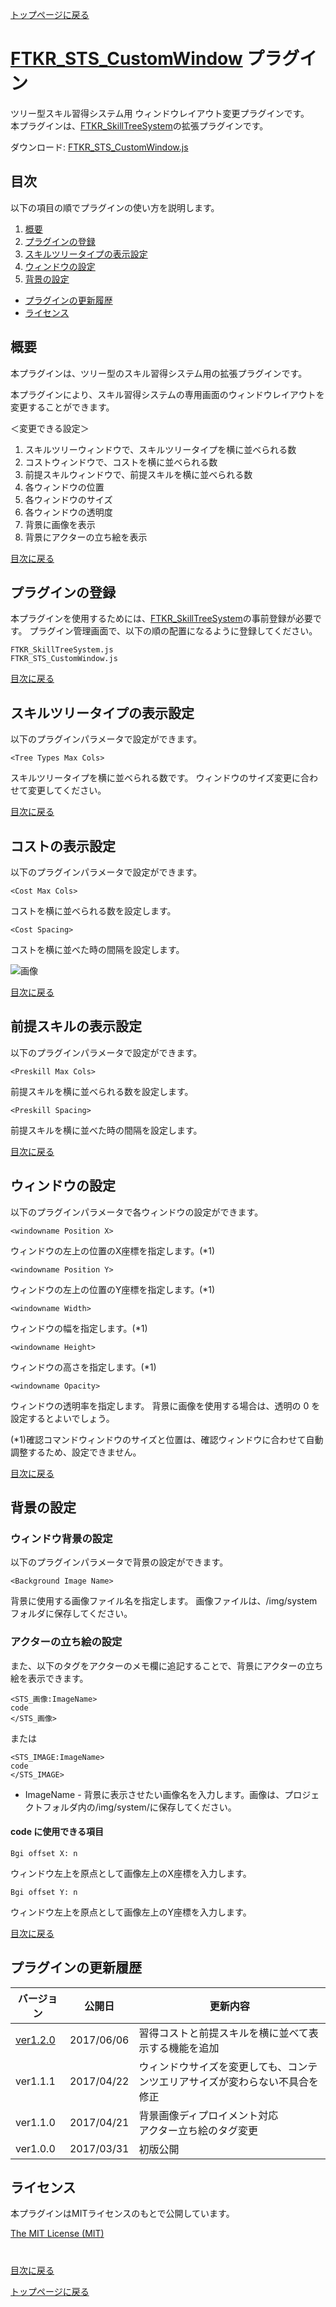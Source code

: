 [トップページに戻る](README.md)

# [FTKR_STS_CustomWindow](FTKR_STS_CustomWindow.js) プラグイン

ツリー型スキル習得システム用 ウィンドウレイアウト変更プラグインです。<br>
本プラグインは、[FTKR_SkillTreeSystem](FTKR_SkillTreeSystem.ja.md)の拡張プラグインです。

ダウンロード: [FTKR_STS_CustomWindow.js](https://raw.githubusercontent.com/futokoro/RPGMaker/master/FTKR_STS_CustomWindow.js)

## 目次

以下の項目の順でプラグインの使い方を説明します。
1. [概要](#概要)
1. [プラグインの登録](#プラグインの登録)
1. [スキルツリータイプの表示設定](#スキルツリータイプの表示設定)
1. [ウィンドウの設定](#ウィンドウの設定)
1. [背景の設定](#背景の設定)
* [プラグインの更新履歴](#プラグインの更新履歴)
* [ライセンス](#ライセンス)

## 概要

本プラグインは、ツリー型のスキル習得システム用の拡張プラグインです。

本プラグインにより、スキル習得システムの専用画面のウィンドウレイアウトを変更することができます。

＜変更できる設定＞
 1. スキルツリーウィンドウで、スキルツリータイプを横に並べられる数
 1. コストウィンドウで、コストを横に並べられる数
 1. 前提スキルウィンドウで、前提スキルを横に並べられる数
 1. 各ウィンドウの位置
 2. 各ウィンドウのサイズ
 3. 各ウィンドウの透明度
 4. 背景に画像を表示
 5. 背景にアクターの立ち絵を表示

[目次に戻る](#目次)

## プラグインの登録

本プラグインを使用するためには、[FTKR_SkillTreeSystem](FTKR_SkillTreeSystem.js)の事前登録が必要です。
プラグイン管理画面で、以下の順の配置になるように登録してください。
```
FTKR_SkillTreeSystem.js
FTKR_STS_CustomWindow.js
```

[目次に戻る](#目次)

## スキルツリータイプの表示設定

以下のプラグインパラメータで設定ができます。

`<Tree Types Max Cols>`

スキルツリータイプを横に並べられる数です。
ウィンドウのサイズ変更に合わせて変更してください。

[目次に戻る](#目次)

## コストの表示設定

以下のプラグインパラメータで設定ができます。

`<Cost Max Cols>`

コストを横に並べられる数を設定します。

`<Cost Spacing>`

コストを横に並べた時の間隔を設定します。

![画像](image/FTKR_STS_CustomWindow/n02_001.png)

[目次に戻る](#目次)

## 前提スキルの表示設定

以下のプラグインパラメータで設定ができます。

`<Preskill Max Cols>`

前提スキルを横に並べられる数を設定します。

`<Preskill Spacing>`

前提スキルを横に並べた時の間隔を設定します。

[目次に戻る](#目次)

## ウィンドウの設定

以下のプラグインパラメータで各ウィンドウの設定ができます。

`<windowname Position X>`

ウィンドウの左上の位置のX座標を指定します。(*1)

`<windowname Position Y>`

ウィンドウの左上の位置のY座標を指定します。(*1)

`<windowname Width>`

ウィンドウの幅を指定します。(*1)

`<windowname Height>`

ウィンドウの高さを指定します。(*1)

`<windowname Opacity>`

ウィンドウの透明率を指定します。
背景に画像を使用する場合は、透明の 0 を設定するとよいでしょう。

(*1)確認コマンドウィンドウのサイズと位置は、確認ウィンドウに合わせて自動調整するため、設定できません。

[目次に戻る](#目次)

## 背景の設定

### ウィンドウ背景の設定
以下のプラグインパラメータで背景の設定ができます。

`<Background Image Name>`

背景に使用する画像ファイル名を指定します。
画像ファイルは、/img/systemフォルダに保存してください。

### アクターの立ち絵の設定
また、以下のタグをアクターのメモ欄に追記することで、背景にアクターの立ち絵を表示できます。

```
<STS_画像:ImageName>
code
</STS_画像>
```
または
```
<STS_IMAGE:ImageName>
code
</STS_IMAGE>
```
* ImageName - 背景に表示させたい画像名を入力します。画像は、プロジェクトフォルダ内の/img/system/に保存してください。

#### code に使用できる項目
```
Bgi offset X: n
```
ウィンドウ左上を原点として画像左上のX座標を入力します。
```
Bgi offset Y: n
```
ウィンドウ左上を原点として画像左上のY座標を入力します。

[目次に戻る](#目次)

## プラグインの更新履歴

| バージョン | 公開日 | 更新内容 |
| --- | --- | --- |
| [ver1.2.0](FTKR_STS_CustomWindow.js) | 2017/06/06 | 習得コストと前提スキルを横に並べて表示する機能を追加 |
| ver1.1.1 | 2017/04/22 | ウィンドウサイズを変更しても、コンテンツエリアサイズが変わらない不具合を修正 |
| ver1.1.0 | 2017/04/21 | 背景画像ディプロイメント対応<br>アクター立ち絵のタグ変更 |
| ver1.0.0 | 2017/03/31 | 初版公開 |

## ライセンス

本プラグインはMITライセンスのもとで公開しています。

[The MIT License (MIT)](https://opensource.org/licenses/mit-license.php)

#
[目次に戻る](#目次)

[トップページに戻る](README.md)